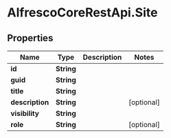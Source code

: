 # AlfrescoCoreRestApi.Site

## Properties
Name | Type | Description | Notes
------------ | ------------- | ------------- | -------------
**id** | **String** |  | 
**guid** | **String** |  | 
**title** | **String** |  | 
**description** | **String** |  | [optional] 
**visibility** | **String** |  | 
**role** | **String** |  | [optional] 


